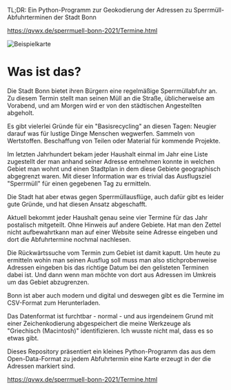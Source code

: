 TL;DR: Ein Python-Programm zur Geokodierung der Adressen zu Sperrmüll-Abfuhrterminen der Stadt Bonn

https://qvwx.de/sperrmuell-bonn-2021/Termine.html

![Beispielkarte](https://marian-aldenhoevel.de/wp-content/uploads/2021/09/Sperrmuell.jpg)

# Was ist das?

Die Stadt Bonn bietet ihren Bürgern eine regelmäßige Sperrmüllabfuhr an. Zu diesem Termin stellt man seinen Müll
an die Straße, üblicherweise am Vorabend, und am Morgen wird er von den städtischen Angestellten abgeholt.

Es gibt vielerlei Gründe für ein "Basisrecycling" an diesen Tagen: Neugier darauf was für lustige Dinge Menschen
wegwerfen. Sammeln von Wertstoffen. Beschaffung von Teilen oder Material für kommende Projekte.

Im letzten Jahrhundert bekam jeder Haushalt einmal im Jahr eine Liste zugestellt der man anhand seiner Adresse
entnehmen konnte in welchen Gebiet man wohnt und einen Stadtplan in dem diese Gebiete geographisch abgegrenzt
waren. Mit dieser Information war es trivial das Ausflugsziel "Sperrmüll" für einen gegebenen Tag zu ermitteln.

Die Stadt hat aber etwas gegen Sperrmüllausflüge, auch dafür gibt es leider gute Gründe, und hat diesen 
Ansatz abgeschafft.

Aktuell bekommt jeder Haushalt genau seine vier Termine für das Jahr postalisch mitgeteilt. Ohne Hinweis auf
andere Gebiete. Hat man den Zettel nicht aufbewahrtkann man auf einer Website seine Adresse eingeben und dort 
die Abfuhrtermine nochmal nachlesen. 

Die Rückwärtssuche vom Termin zum Gebiet ist damit kaputt. Um heute zu ermitteln wohin man seinen Ausflug soll
muss man also stichprobenweise Adressen eingeben bis das richtige Datum bei den gelisteten Terminen dabei ist. 
Und dann wenn man möchte von dort aus Adressen im Umkreis um das Gebiet abzugrenzen.

Bonn ist aber auch modern und digital und deswegen gibt es die Termine im CSV-Format zum Herunterladen.

Das Datenformat ist furchtbar - normal - und aus irgendeinem Grund mit einer Zeichenkodierung abgespeichert 
die meine Werkzeuge als "Griechisch (Macintosh)" identifizieren. Ich wusste nicht mal, dass es so etwas gibt.

Dieses Repository präsentiert ein kleines Python-Programm das aus dem Open-Data-Format zu jedem Abfuhrtermin
eine Karte erzeugt in der die Adressen markiert sind.

https://qvwx.de/sperrmuell-bonn-2021/Termine.html
